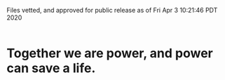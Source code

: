 Files vetted, and approved for public release as of Fri Apr  3 10:21:46 PDT 2020<br><br><h1>Together we are power, and power can save a life.</h1>
